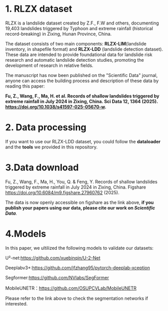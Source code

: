 
# 1. RLZX dataset
RLZX is a landslide dataset created by Z.F., F.W and others, documenting 19,403 landslides triggered by Typhoon and extreme rainfall (historical record-breaking) in Zixing, Hunan Province, China. 

The dataset consists of two main components: **RLZX-LIM**(landslide inventory, in shapefile format) and **RLZX-LDD** (landslide detection dataset). These data are intended to provide foundational data for landslide risk research and automatic landslide detection studies, promoting the development of research in relative fields.

The manuscript has now been published on the "Scientific Data" journal, anyone can access the building process and description of these data by reading this paper:

**Fu, Z., Wang, F., Ma, H. et al. Records of shallow landslides triggered by extreme rainfall in July 2024 in Zixing, China. Sci Data 12, 1364 (2025). https://doi.org/10.1038/s41597-025-05670-w.**

# 2. Data processing
If you want to use our RLZX-LDD dataset, you could follow the **dataloader** and the **tools** we provided in this repository.

# 3.Data download
Fu, Z., Wang, F., Ma, H., You, Q. & Feng, Y. Records of shallow landslides triggered by extreme rainfall in July 2024 in Zixing, China.
Figshare https://doi.org/10.6084/m9.figshare.27960762 (2025).

The data is now openly accessible on figshare as the link above, **if you publish your papers using our data, please cite our work on *Scientific Data***.

# 4.Models
In this paper, we ultilized the following models to validate our datasets:  

U²-net:https://github.com/xuebinqin/U-2-Net  

Deeplabv3+:https://github.com/jfzhang95/pytorch-deeplab-xception  

Segformer:https://github.com/NVlabs/SegFormer  

MobileUNETR：https://github.com/OSUPCVLab/MobileUNETR  


Please refer to the link above to check the segmentation networks if interested.
